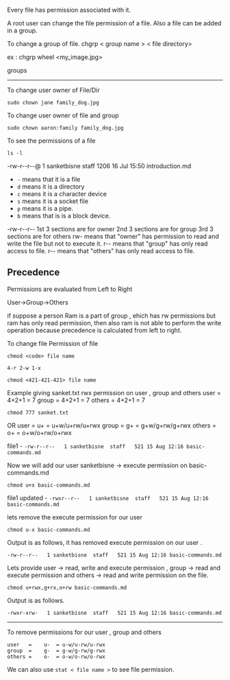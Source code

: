 Every file has permission associated with it.

A root user can change the file permission of a file. Also a file can be added in a group.

To change a group of file.
chgrp < group name > < file directory>

ex : chgrp wheel <my_image.jpg>

groups 

-------------------------------------------------------------------------------------


To change user owner of File/Dir

`sudo chown jane family_dog.jpg`


To change user owner of file and group

`sudo chown aaron:family family_dog.jpg`

To see the permissions of a file

`ls -l`

-rw-r--r--@ 1 sanketbisne  staff  1206 16 Jul 15:50 introduction.md

- `-` means that it is a file
- `d` means it is a directory
- `c` means it is a character device
- `s` means it is a socket file
- `p` means it is a pipe.
- `b` means that is is a block device.

-rw-r--r--
1st 3 sections are for owner
2nd 3 sections are for group
3rd 3 sections are for others
rw- means that "owner" has permission to read and write the file but not to execute it.
r-- means that "group" has only read access to file.
r-- means that "others" has only read access to file.



Precedence
-------------------------------------------------------------------------------------

Permissions are evaluated from Left to Right

User->Group->Others

if suppose a person Ram is a part of group , ehich has rw permissions but ram has only read permission, then also ram is not able to perform the write operation because precedence is calculated from left to right.

To change file Permission of file

`chmod <code> file name`

`4-r 2-w 1-x`

`chmod <421-421-421> file name`

Example giving sanket.txt rwx permission on user , group and others
user   =   4+2+1 = 7
group  =   4+2+1 = 7
others =   4+2+1 = 7

`chmod 777 sanket.txt`

OR
user   =    u+  = u+w/u+rw/u+rwx
group  =    g+  = g+w/g+rw/g+rwx
others =    o+  = o+w/o+rw/o+rwx


file1 - `-rw-r--r--   1 sanketbisne  staff   521 15 Aug 12:16 basic-commands.md`

Now we will add our user sanketbisne -> execute permission on basic-commands.md

`chmod u+x basic-commands.md`

file1 updated - `-rwxr--r--   1 sanketbisne  staff   521 15 Aug 12:16 basic-commands.md`


lets remove the execute permission for our user

`chmod u-x basic-commands.md`

Output is as follows, it has removed execute permission on our user .

`-rw-r--r--   1 sanketbisne  staff   521 15 Aug 12:16 basic-commands.md`

Lets provide user -> read, write and execute permission , group -> read and execute permission and others -> read and write permission on the file.

`chmod u+rwx,g+rx,o+rw basic-commands.md`

Output is as follows.

`-rwxr-xrw-   1 sanketbisne  staff   521 15 Aug 12:16 basic-commands.md`

----------------------------------------------------------------------------------------------------------------

To remove permissions for our user , group and others

```
user   =    u-  = u-w/u-rw/u-rwx
group  =    g-  = g-w/g-rw/g-rwx
others =    o-  = o-w/o-rw/o-rwx
```
We can also use `stat < file name >` to see file permission.


